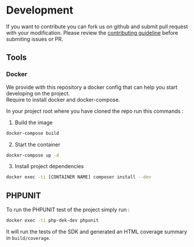 # Development

If you want to contribute you can fork us on github and submit pull request with your modification.
Please review the [contributing guideline](../CONTRIBUTING.md) before submiting issues or PR.

## Tools

### Docker

We provide with this repository a docker config that can help you start developing on the project.  
Require to install docker and docker-compose.  
  
In your project root where you have cloned the repo run this commands :

1. Build the image
```bash
docker-compose build
```
2. Start the container
```bash
docker-compose up -d
```
3. Install project dependencies
```bash
docker exec -ti [CONTAINER NAME] composer install --dev
```

## PHPUNIT

To run the PHPUNIT test of the project simply run :
```bash
docker exec -ti php-dek-dev phpunit
```

It will run the tests of the SDK and generated an HTML coverage summary in `build/coverage`.